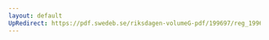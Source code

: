 ```yaml
---
layout: default
UpRedirect: https://pdf.swedeb.se/riksdagen-volumeG-pdf/199697/reg_199697/reg_199697_0348.pdf
---
```

